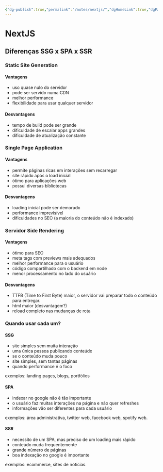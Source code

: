 ```yaml
---
{"dg-publish":true,"permalink":"/notes/nextjs/","dgHomeLink":true,"dgPassFrontmatter":false,"dgShowBacklinks":true,"dgShowLocalGraph":false}
---
```


# NextJS

## Diferenças SSG x SPA x SSR

### Static Site Generation

#### Vantagens

- uso quase nulo do servidor
- pode ser servido numa CDN
- melhor performance
- flexibilidade para usar qualquer servidor

#### Desvantagens

- tempo de build pode ser grande
- dificuldade de escalar apps grandes
- dificuldade de atualização constante


### Single Page Application

#### Vantagens

- permite páginas ricas em interações sem recarregar
- site rápido após o load inicial
- ótimo para aplicações web
- possui diversas bibliotecas

#### Desvantagens

- loading inicial pode ser demorado
- performance imprevisível
- dificuldades no SEO (a maioria do conteúdo não é indexado)

### Servidor Side Rendering

#### Vantagens

- ótimo para SEO
- meta tags com previews mais adequados
- melhor performance para o usuário
- código compartilhado com o backend em node
- menor processamento no lado do usuário

#### Desvantagens

- TTFB (Time to First Byte) maior, o servidor vai preparar todo o conteúdo para entregar.
- html maior (desvantagem?)
- reload completo nas mudanças de rota


### Quando usar cada um?

#### SSG

- site simples sem muita interação
- uma única pessoa publicando conteúdo
- se o conteúdo muda pouco
- site simples, sem tantas páginas
- quando performance é o foco

exemplos: landing pages, blogs, portfólios

#### SPA

- indexar no google não é tão importante
- o usuário faz muitas interações na página e não quer refreshes
- informações vão ser diferentes para cada usuário

exemplos: área administrativa, twitter web, facebook web, spotify web.

#### SSR

- necessito de um SPA, mas preciso de um loading mais rápido
- conteúdo muda frequentemente
- grande número de páginas
- boa indexação no google é importante

exemplos: ecommerce, sites de notícias


